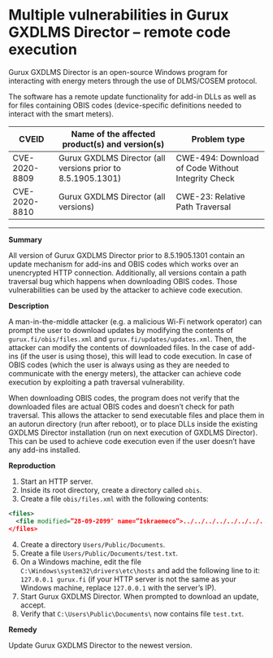 # Multiple vulnerabilities in Gurux GXDLMS Director – remote code execution


Gurux GXDLMS Director is an open-source Windows program for interacting with energy meters
through the use of DLMS/COSEM protocol.

The software has a remote update functionality for add-in DLLs as well as for files containing
OBIS codes (device-specific definitions needed to interact with the smart meters).

|CVEID|Name of the affected product(s) and version(s)|Problem type|
|-----|----------------------------------------------|------------|
|CVE-2020-8809|Gurux GXDLMS Director (all versions prior to 8.5.1905.1301)|CWE-494: Download of Code Without Integrity Check|
|CVE-2020-8810|Gurux GXDLMS Director (all versions)|CWE-23: Relative Path Traversal|

---

**Summary**

All version of Gurux GXDLMS Director prior to 8.5.1905.1301 contain an update mechanism
for add-ins and OBIS codes which works over an unencrypted HTTP connection. Additionally, all
versions contain a path traversal bug which happens when downloading OBIS codes. Those
vulnerabilities can be used by the attacker to achieve code execution.

**Description**

A man-in-the-middle attacker (e.g. a malicious Wi-Fi network operator) can prompt the user to
download updates by modifying the contents of ```gurux.fi/obis/files.xml``` and
```gurux.fi/updates/updates.xml```. Then, the attacker can modify the contents of downloaded files.
In the case of add-ins (if the user is using those), this will lead to code execution. In case of
OBIS codes (which the user is always using as they are needed to communicate with the energy meters),
the attacker can achieve code execution by exploiting a path traversal vulnerability.

When downloading OBIS codes, the program does not verify that the downloaded files are actual OBIS
codes and doesn’t check for path traversal. This allows the attacker to send executable files and
place them in an autorun directory (run after reboot), or to place DLLs inside the existing GXDLMS
Director installation (run on next execution of GXDLMS Director). This can be used to achieve code
execution even if the user doesn’t have any add-ins installed.

**Reproduction**

1. Start an HTTP server.
2. Inside its root directory, create a directory called ```obis```.
3. Create a file ```obis/files.xml``` with the following contents:

```xml
<files>
  <file modified=”28-09-2099″ name=”Iskraemeco”>../../../../../../../../../../Users/Public/Documents/test.txt</file>
</files>
```

4. Create a directory ```Users/Public/Documents```.
5. Create a file ```Users/Public/Documents/test.txt```.
6. On a Windows machine, edit the file ```C:\Windows\system32\drivers\etc\hosts``` and add the
following line to it: ```127.0.0.1 gurux.fi``` (if your HTTP server is not the same as your Windows machine,
replace ```127.0.0.1``` with the server’s IP).
7. Start Gurux GXDLMS Director. When prompted to download an update, accept.
8. Verify that ```C:\Users\Public\Documents\``` now contains file ```test.txt```.

**Remedy**

Update Gurux GXDLMS Director to the newest version.
